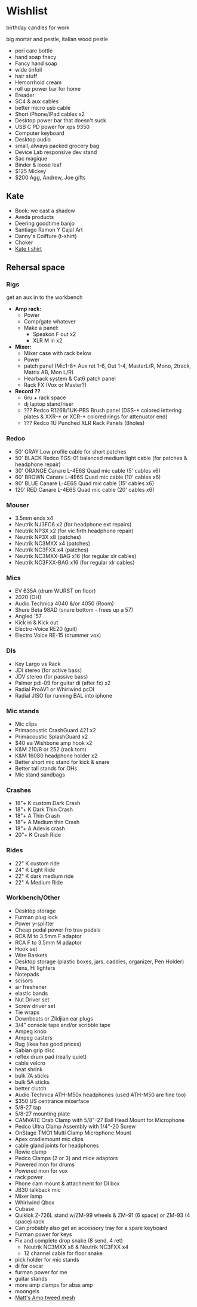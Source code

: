 # Wishlist

birthday candles for work

big mortar and pestle, italian wood pestle
- peri care bottle
- hand soap fnacy
- Fancy hand soap
- wide tinfoil
- hair stuff
- Hemorrhoid cream
- roll up power bar for home
- Ereader
- SC4 & aux cables
- better micro usb cable
- Short iPhone/iPad cables x2
- Desktop power bar that doesn't suck
- USB C PD power for xps 9350
- Computer keyboard
- Desktop audio
- small, always packed grocery bag
- Device Lab responsive dev stand
- Sac magique
- Binder & loose leaf
- $125 Mickey
- $200 Agg, Andrew, Joe gifts

## Kate

- Book: we cast a shadow
- Aveda products
- Deering goodtime banjo
- Santiago Ramon Y Cajal Art
- Danny's Coiffure (t-shirt)
- Choker
- [Kate t shirt](https://www.stayhomeclub.ca/collections/spring-2019/products/stfu-loose-tee)

## Rehersal space

### Rigs

get an aux in to the workbench

- **Amp rack:**
  - Power
  - Comp/gate whatever
  - Make a panel:
    - Speakon F out x2
    - XLR M in x2
- **Mixer:**
  - Mixer case with rack below
  - Power
  - patch panel (Mic1-8+ Aux ret 1-6, Out 1-4, MasterL/R, Mono, 2track, Matrix AB, Mon L/R)
  - Hearback system & Cat6 patch panel
  - Rack FX (Vox or Master?)
- **Record ??**
  - 6ru + rack space
  - dj laptop stand/riser
  - ??? Redco R1268/1UK-PBS Brush panel (DSS-* colored lettering plates & XXR-* or XCR-* colored rings for attenuator end)
  - ??? Redco 1U Punched XLR Rack Panels (8holes)

### Redco

- 50' GRAY Low profile cable for short patches
- 50' BLACK Redco TGS-01 balanced medium light cable (for patches & headphone repair)
- 30' ORANGE Canare L-4E6S Quad mic cable (5' cables x6)
- 60' BROWN Canare L-4E6S Quad mic cable (10' cables x6)
- 90' BLUE Canare L-4E6S Quad mic cable (15' cables x6)
- 120' RED Canare L-4E6S Quad mic cable (20' cables x6)

### Mouser

- 3.5mm ends x4
- Neutrik NJ3FC6 x2 (for headphone ext repairs)
- Neutrik NP3X x2 (for vic firth headphone repair)
- Neutrik NP3X x8 (patches)
- Neutrik NC3MXX x4 (patches)
- Neutrik NC3FXX x4 (patches)
- Neutrik NC3MXX-BAG x16 (for regular xlr cables)
- Neutrik NC3FXX-BAG x16 (for regular xlr cables)

### Mics

- EV 635A (drum WURST on floor)
- 2020 (OH)
- Audio Technica 4040 &/or 4050 (Room)
- Shure Beta 98AD (snare bottom - frees up a 57)
- Angled '57
- Kick in & Kick out
- Electro-Voice RE20 (guit)
- Electro Voice RE-15 (drummer vox)

### DIs

- Key Largo vs Rack
- JDI stereo (for active bass)
- JDV stereo (for passive bass)
- Palmer pdi-09 for guitar di (after fx) x2
- Radial ProAV1 or Whirlwind pcDI
- Radial JISO for running BAL into iphone

### Mic stands

- Mic clips
- Primacoustic CrashGuard 421 x2
- Primacoustic SplashGuard x2
- $40 ea Wishbone amp hook x2
- K&M 210/8 or 252 (rack tom)
- K&M 16080 headphone holder x2
- Better short mic stand for kick & snare
- Better tall stands for OHs
- Mic stand sandbags

### Crashes

- 18"+ K custom Dark Crash
- 18"+ K Dark Thin Crash
- 18"+ A Thin Crash
- 18"+ A Medium thin Crash
- 18"+ A Adevis crash
- 20"+ K Crash Ride

### Rides

- 22" K custom ride
- 24" K Light Ride
- 22" K dark medium ride
- 22" A Medium Ride

### Workbench/Other

- Desktop storage
- Furman plug lock
- Power y-splitter
- Cheap pedal power fro trav pedals
- RCA M to 3.5mm F adaptor
- RCA F to 3.5mm M adaptor
- Hook set
- Wire Baskets
- Desktop storage (plastic boxes, jars, caddies, organizer, Pen Holder)
- Pens, Hi lighters
- Notepads
- scisors
- air freshener
- elastic bands
- Nut Driver set
- Screw driver set
- Tie wraps
- Downbeats or Zildjian ear plugs
- 3/4" console tape and/or scribble tape
- Ampeg knob
- Ampeg casters
- Rug (ikea has good prices)
- Sabian grip disc
- reflex drum pad (really quiet)
- cable velcro
- heat shrink
- bulk 7A sticks
- bulk 5A sticks
- better clutch
- Audio Technica ATH-M50x headphones (used ATH-M50 are fine too)
- $350 US centrance mixerface
- 5/8-27 tap
- 5/8-27 mounting plate
- CAMVATE Crab Clamp with 5/8"-27 Ball Head Mount for Microphone
- Pedco Ultra Clamp Assembly with 1/4"-20 Screw
- OnStage TMO1 Multi Clamp Microphone Mount
- Apex cradlemount mic clips
- cable gland joints for headphones
- Rowie clamp
- Pedco Clamps (2 or 3) and mice adaptors
- Powered mon for drums
- Powered mon for vox
- rack power
- Phone cam mount & attachment for DI box
- JB30 talkback mic
- Mixer lamp
- Whirlwind Qbox
- Cubase
- Quiklok Z-726L stand w/ZM-99 wheels & ZM-91 (6 space) or ZM-93 (4 space) rack
- Can probably also get an accessory tray for a spare keyboard
- Furman power for keys
- Fix and complete drop snake (8 send, 4 ret)
  - Neutrik NC3MXX x8 & Neutrik NC3FXX x4
  - 12 channel cable for floor snake
- pick holder for mic stands
- di for oscar
- furman power for me
- guitar stands
- more amp clamps for abss amp
- moongels
- [Matt's Amp tweed mesh](https://nextgenguitars.ca/categories/cab-case-parts/grill-cloth-piping.html)
